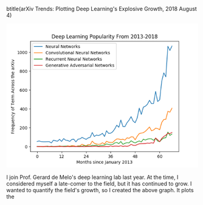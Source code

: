 btitle(arXiv Trends: Plotting Deep Learning's Explosive Growth, 2018 August 4)



![Deep Learning Trends](/src/blog/trends.png)



I join Prof. Gerard de Melo's deep learning lab last year. At the time, I considered myself a late-comer to the field, but it has continued to grow. I wanted to quantify the field's growth, so I created the above graph. It plots the 

